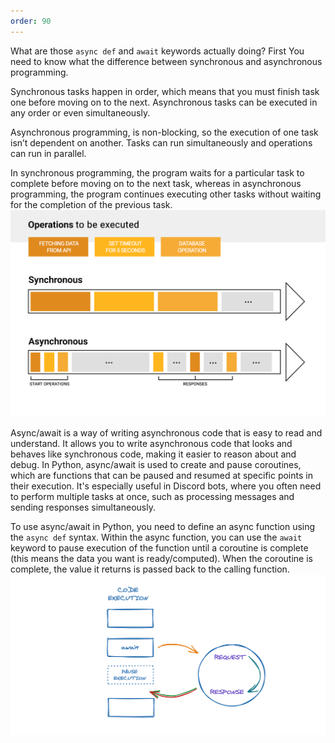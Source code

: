 ```yaml
---
order: 90
---
```


What are those `async def` and `await` keywords actually doing?
First You need to know what the difference between synchronous and asynchronous programming.

Synchronous tasks happen in order, which means that you must finish task one before moving on to the next. Asynchronous tasks can be executed in any order or even simultaneously.

Asynchronous programming, is non-blocking, so the execution of one task isn’t dependent on another. Tasks can run simultaneously and  operations can run in parallel. 

In synchronous programming, the program waits for a particular task to complete before moving on to the next task, whereas in asynchronous programming, the program continues executing other tasks without waiting for the completion of the previous task.
![](../static/async.jpg)

Async/await is a way of writing asynchronous code that is easy to read and understand. It allows you to write asynchronous code that looks and behaves like synchronous code, making it easier to reason about and debug. In Python, async/await is used to create and pause coroutines, which are functions that can be paused and resumed at specific points in their execution. It's especially useful in Discord bots, where you often need to perform multiple tasks at once, such as processing messages and sending responses simultaneously.

To use async/await in Python, you need to define an async function using the `async def` syntax. Within the async function, you can use the `await` keyword to pause execution of the function until a coroutine is complete (this means the data you want is ready/computed). When the coroutine is complete, the value it returns is passed back to the calling function.
![](../static/async_await.jpg)

